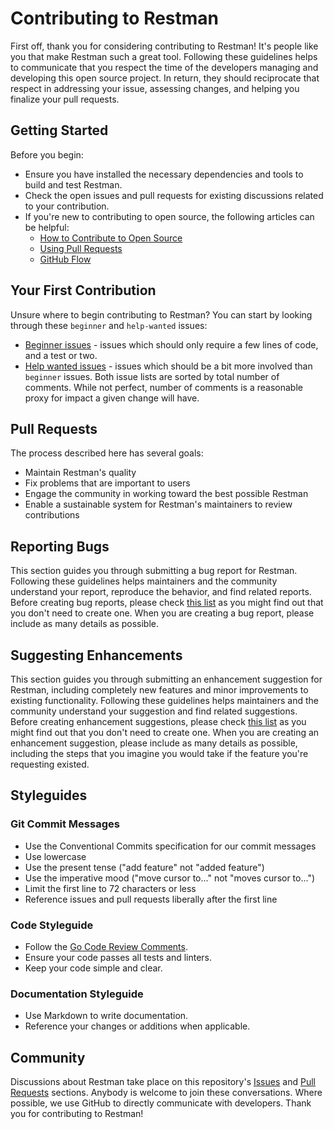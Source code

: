 # Contributing to Restman
First off, thank you for considering contributing to Restman! It's people like you that make Restman such a great tool.
Following these guidelines helps to communicate that you respect the time of the developers managing and developing this open source project. In return, they should reciprocate that respect in addressing your issue, assessing changes, and helping you finalize your pull requests.

## Getting Started
Before you begin:
- Ensure you have installed the necessary dependencies and tools to build and test Restman.
- Check the open issues and pull requests for existing discussions related to your contribution.
- If you're new to contributing to open source, the following articles can be helpful:
  - [How to Contribute to Open Source](https://opensource.guide/how-to-contribute/)
  - [Using Pull Requests](https://help.github.com/articles/about-pull-requests/)
  - [GitHub Flow](https://guides.github.com/introduction/flow/)

## Your First Contribution
Unsure where to begin contributing to Restman? You can start by looking through these `beginner` and `help-wanted` issues:
- [Beginner issues](https://github.com/jackMort/Restman/labels/beginner) - issues which should only require a few lines of code, and a test or two.
- [Help wanted issues](https://github.com/jackMort/Restman/labels/help%20wanted) - issues which should be a bit more involved than `beginner` issues.
Both issue lists are sorted by total number of comments. While not perfect, number of comments is a reasonable proxy for impact a given change will have.

## Pull Requests
The process described here has several goals:
- Maintain Restman's quality
- Fix problems that are important to users
- Engage the community in working toward the best possible Restman
- Enable a sustainable system for Restman's maintainers to review contributions

## Reporting Bugs
This section guides you through submitting a bug report for Restman. Following these guidelines helps maintainers and the community understand your report, reproduce the behavior, and find related reports.
Before creating bug reports, please check [this list](https://github.com/jackMort/Restman/issues) as you might find out that you don't need to create one. When you are creating a bug report, please include as many details as possible.

## Suggesting Enhancements
This section guides you through submitting an enhancement suggestion for Restman, including completely new features and minor improvements to existing functionality. Following these guidelines helps maintainers and the community understand your suggestion and find related suggestions.
Before creating enhancement suggestions, please check [this list](https://github.com/jackMort/Restman/issues) as you might find out that you don't need to create one. When you are creating an enhancement suggestion, please include as many details as possible, including the steps that you imagine you would take if the feature you're requesting existed.

## Styleguides

### Git Commit Messages
- Use the Conventional Commits specification for our commit messages
- Use lowercase
- Use the present tense ("add feature" not "added feature")
- Use the imperative mood ("move cursor to..." not "moves cursor to...")
- Limit the first line to 72 characters or less
- Reference issues and pull requests liberally after the first line

### Code Styleguide
- Follow the [Go Code Review Comments](https://github.com/golang/go/wiki/CodeReviewComments).
- Ensure your code passes all tests and linters.
- Keep your code simple and clear.

### Documentation Styleguide
- Use Markdown to write documentation.
- Reference your changes or additions when applicable.

## Community
Discussions about Restman take place on this repository's [Issues](https://github.com/jackMort/Restman/issues) and [Pull Requests](https://github.com/jackMort/Restman/pulls) sections. Anybody is welcome to join these conversations.
Where possible, we use GitHub to directly communicate with developers.
Thank you for contributing to Restman!

